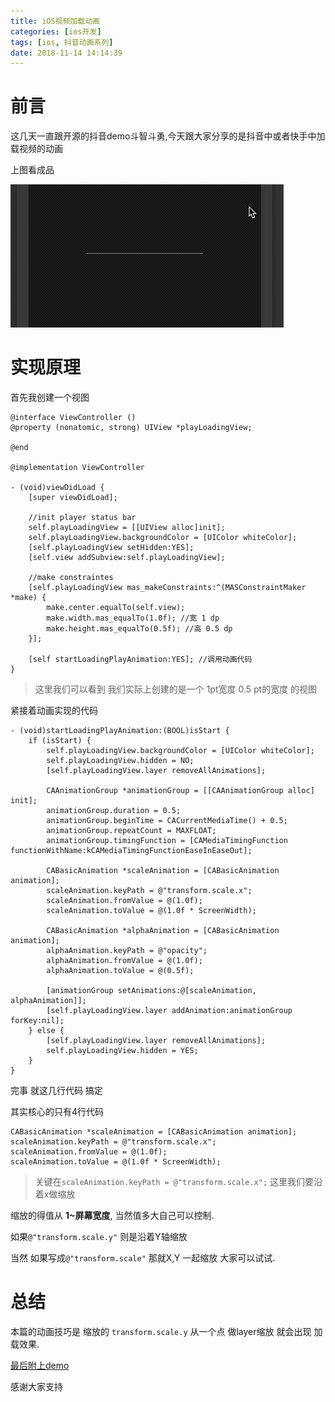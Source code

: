 ```yaml
---
title: iOS视频加载动画
categories: [ios开发]
tags: [ios, 抖音动画系列]
date: 2018-11-14 14:14:39
---
```



# 前言

这几天一直跟开源的抖音demo斗智斗勇,今天跟大家分享的是抖音中或者快手中加载视频的动画 

上图看成品

![](/assets/images/20181114PlayLoadingAnimation/playloading.gif)



# 实现原理


首先我创建一个视图

``` objc
@interface ViewController ()
@property (nonatomic, strong) UIView *playLoadingView;

@end

@implementation ViewController

- (void)viewDidLoad {
    [super viewDidLoad];
    
    //init player status bar
    self.playLoadingView = [[UIView alloc]init];
    self.playLoadingView.backgroundColor = [UIColor whiteColor];
    [self.playLoadingView setHidden:YES];
    [self.view addSubview:self.playLoadingView];
    
    //make constraintes
    [self.playLoadingView mas_makeConstraints:^(MASConstraintMaker *make) {
        make.center.equalTo(self.view);
        make.width.mas_equalTo(1.0f); //宽 1 dp
        make.height.mas_equalTo(0.5f); //高 0.5 dp
    }];
    
    [self startLoadingPlayAnimation:YES]; //调用动画代码
}

```

> 这里我们可以看到 我们实际上创建的是一个 1pt宽度 0.5 pt的宽度 的视图

紧接着动画实现的代码

``` objc
- (void)startLoadingPlayAnimation:(BOOL)isStart {
    if (isStart) {
        self.playLoadingView.backgroundColor = [UIColor whiteColor];
        self.playLoadingView.hidden = NO;
        [self.playLoadingView.layer removeAllAnimations];
        
        CAAnimationGroup *animationGroup = [[CAAnimationGroup alloc] init];
        animationGroup.duration = 0.5;
        animationGroup.beginTime = CACurrentMediaTime() + 0.5;
        animationGroup.repeatCount = MAXFLOAT;
        animationGroup.timingFunction = [CAMediaTimingFunction functionWithName:kCAMediaTimingFunctionEaseInEaseOut];
        
        CABasicAnimation *scaleAnimation = [CABasicAnimation animation];
        scaleAnimation.keyPath = @"transform.scale.x";
        scaleAnimation.fromValue = @(1.0f);
        scaleAnimation.toValue = @(1.0f * ScreenWidth);
        
        CABasicAnimation *alphaAnimation = [CABasicAnimation animation];
        alphaAnimation.keyPath = @"opacity";
        alphaAnimation.fromValue = @(1.0f);
        alphaAnimation.toValue = @(0.5f);
        
        [animationGroup setAnimations:@[scaleAnimation, alphaAnimation]];
        [self.playLoadingView.layer addAnimation:animationGroup forKey:nil];
    } else {
        [self.playLoadingView.layer removeAllAnimations];
        self.playLoadingView.hidden = YES;
    }
}

```

完事 就这几行代码 搞定

其实核心的只有4行代码

``` objc
CABasicAnimation *scaleAnimation = [CABasicAnimation animation];
scaleAnimation.keyPath = @"transform.scale.x";
scaleAnimation.fromValue = @(1.0f);
scaleAnimation.toValue = @(1.0f * ScreenWidth);
```

> 关键在`scaleAnimation.keyPath = @"transform.scale.x";` 这里我们要沿着x做缩放

缩放的得值从 __1~屏幕宽度__, 当然值多大自己可以控制. 

如果`@"transform.scale.y"` 则是沿着Y轴缩放

当然 如果写成`@"transform.scale"` 那就X,Y 一起缩放 大家可以试试.


# 总结

本篇的动画技巧是 缩放的 `transform.scale.y` 从一个点 做layer缩放 就会出现 加载效果.


[最后附上demo](https://github.com/sunyazhou13/PlayLoadingDemo)

感谢大家支持



